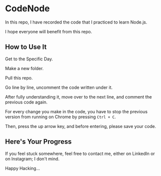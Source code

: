 # CodeNode

In this repo, I have recorded the code that I practiced to learn Node.js. 

I hope everyone will benefit from this repo.

## How to Use It

Get to the Specific Day.

Make a new folder. 

Pull this repo.

Go line by line, uncomment the code written under it.

After fully understanding it, move over to the next line, and comment the previous code again.

For every change you make in the code, you have to stop the previous version from running on Chrome by pressing `Ctrl + C`. 

Then, press the up arrow key, and before entering, please save your code.

## Here's Your Progress

If you feel stuck somewhere, feel free to contact me, either on LinkedIn or on Instagram; I don't mind.

Happy Hacking...

